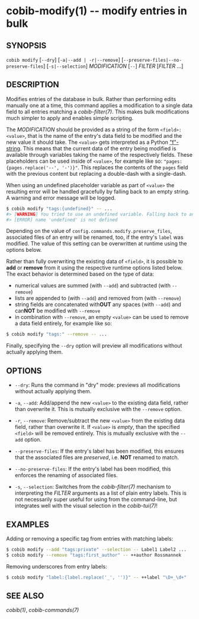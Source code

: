 cobib-modify(1) -- modify entries in bulk
=========================================

## SYNOPSIS

`cobib modify` [`--dry`] [`-a|--add | -r|--remove`] [`--preserve-files|--no-preserve-files`] [`-s|--selection`] _MODIFICATION_ [`--`] _FILTER_ [_FILTER_ ...]

## DESCRIPTION

Modifies entries of the database in bulk.
Rather than performing edits manually one at a time, this command applies a modification to a single data field to all entries matching a *cobib-filter(7)*.
This makes bulk modifications much simpler to apply and enables simple scripting.

The _MODIFICATION_ should be provided as a string of the form `<field>:<value>`, that is the name of the entry's data field to be modified and the new value it should take.
The `<value>` gets interpreted as a Python ["f"-string](https://docs.python.org/3/reference/lexical_analysis.html#formatted-string-literals).
This means that the current data of the entry being modified is available through variables taking the name of the respectively fields.
These placeholders can be used inside of `<value>`, for example like so: `"pages:{pages.replace('--', '-')}"`.
This replaces the contents of the `pages` field with the previous content but replacing a double-dash with a single-dash.

When using an undefined placeholder variable as part of `<value>` the resulting error will be handled gracefully by falling back to an empty string.
A warning and error message will be logged.
```bash
$ cobib modify "tags:{undefined}" -- ...
#> [WARNING] You tried to use an undefined variable. Falling back to an empty string.
#> [ERROR] name 'undefined' is not defined
```

Depending on the value of `config.commands.modify.preserve_files`, associated files of an entry will be renamed, too, if the entry's `label` was modified.
The value of this setting can be overwritten at runtime using the options below.

Rather than fully overwriting the existing data of `<field>`, it is possible to **add** or **remove** from it using the respective runtime options listed below.
The exact behavior is determined based on the type of data:
- numerical values are summed (with `--add`) and subtracted (with `--remove`)
- lists are appended to (with `--add`) and removed from (with `--remove`)
- string fields are concatenated with**OUT** any spaces (with `--add`) and can**NOT** be modified with `--remove`
- in combination with `--remove`, an empty `<value>` can be used to remove a data field entirely, for example like so:

```bash
$ cobib modify "tags:" --remove -- ...
```

Finally, specifying the `--dry` option will preview all modifications without actually applying them.

## OPTIONS

  * `--dry`:
    Runs the command in "dry" mode: previews all modifications without actually applying them.

  * `-a`, `--add`:
    Add/append the new `<value>` to the existing data field, rather than overwrite it.
    This is mutually exclusive with the `--remove` option.

  * `-r`, `--remove`:
    Remove/subtract the new `<value>` from the existing data field, rather than overwrite it.
    If `<value>` is _empty_, than the specified `<field>` will be removed entirely.
    This is mutually exclusive with the `--add` option.

  * `--preserve-files`:
    If the entry's label has been modified, this ensures that the associated files are _preserved_, i.e. **NOT** renamed to match.

  * `--no-preserve-files`:
    If the entry's label has been modified, this enforces the renaming of associated files.

  * `-s`, `--selection`:
    Switches from the *cobib-filter(7)* mechanism to interpreting the _FILTER_ arguments as a list of plain entry labels.
    This is not necessarily super useful for using from the command-line, but integrates well with the visual selection in the *cobib-tui(7)*!

## EXAMPLES

Adding or removing a specific tag from entries with matching labels:
```bash
$ cobib modify --add "tags:private" --selection -- Label1 Label2 ...
$ cobib modify --remove "tags:first_author" -- ++author Rossmannek
```

Removing underscores from entry labels:
```bash
$ cobib modify "label:{label.replace('_', '')}" -- ++label "\D+_\d+"
```

## SEE ALSO

*cobib(1)*, *cobib-commands(7)*

[//]: # ( vim: set ft=markdown tw=0: )
